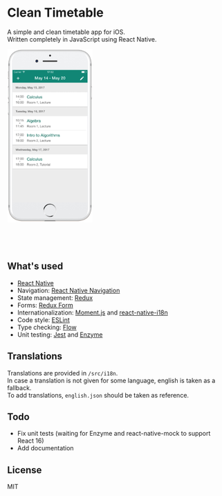 # Clean Timetable

A simple and clean timetable app for iOS.  
Written completely in JavaScript using React Native.

<img 
src="assets/main-screen.png" 
alt="screenshot"
style="height:400px;">
</img>

<a href="https://itunes.apple.com/us/app/clean-timetable/id1242105557?mt=8" style="display:inline-block;overflow:hidden;background:url(//linkmaker.itunes.apple.com/assets/shared/badges/en-us/appstore-lrg.svg) no-repeat;width:135px;height:40px;background-size:contain;z-index:1">
</a>

## What's used

* [React Native](https://facebook.github.io/react-native/)
* Navigation: [React Native Navigation](https://github.com/wix/react-native-navigation)
* State management: [Redux](http://redux.js.org/)
* Forms: [Redux Form](http://redux-form.com/6.7.0/)
* Internationalization: [Moment.js](https://momentjs.com/) and [react-native-i18n](https://github.com/AlexanderZaytsev/react-native-i18n)
* Code style: [ESLint](http://eslint.org/)
* Type checking: [Flow](https://flow.org/)
* Unit testing: [Jest](https://facebook.github.io/jest/) and [Enzyme](http://airbnb.io/enzyme/index.html)

## Translations
Translations are provided in `/src/i18n`.  
In case a translation is not given for some language, english is taken as a fallback.  
To add translations, `english.json` should be taken as reference. 

## Todo

* Fix unit tests (waiting for Enzyme and react-native-mock to support React 16)
* Add documentation

## License

MIT
